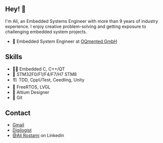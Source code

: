 ## Hey! 👋
I'm Ali, an Embedded Systems Engineer with more than 9 years of industry experience.
I enjoy creative problem-solving and getting exposure to challenging embedded system projects.

- 👥 Embedded System Engineer at [OQmented GmbH](https://oqmented.com/)

## Skills
- 👨‍💻 Embedded C, C++/QT
- 📱 STM32F0/F1/F4/F7/H7 STM8
- 🏗️ TDD, CppUTest, Ceedling, Unity
- 🚀 FreeRTOS, LVGL
- 🧰 Altium Designer
- 🧩 Git

## Contact
- [Gmail](Ali.Rostami.72@gmail.com)
- [Digilogist](https://digilogist.ir/)
- [@Ali Rostami](https://www.linkedin.com/in/ali-rostami-gohari/) on Linkedin
